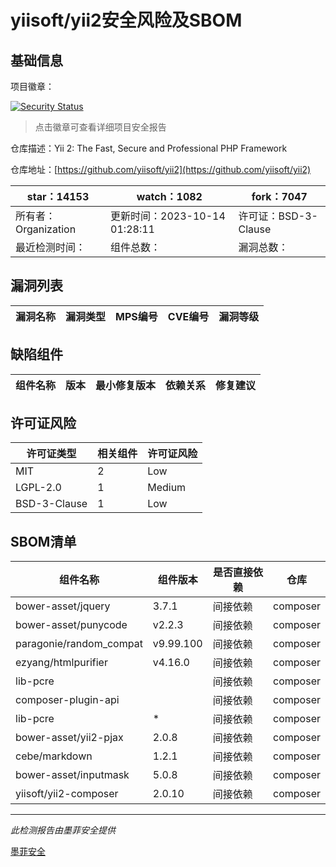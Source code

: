# yiisoft/yii2安全风险及SBOM

## 基础信息

项目徽章：

[![Security Status](https://www.murphysec.com/platform3/v31/badge/1712905639742455808.svg)](https://www.murphysec.com/console/report/1702388991608537088/1712905639742455808)

> 点击徽章可查看详细项目安全报告

仓库描述：Yii 2: The Fast, Secure and Professional PHP Framework

仓库地址：[https://github.com/yiisoft/yii2](https://github.com/yiisoft/yii2)

| star：14153 | watch：1082 | fork：7047 |
| ----------- | -------------- | ------------ |
| 所有者：Organization | 更新时间：2023-10-14 01:28:11 | 许可证：BSD-3-Clause |
| 最近检测时间： | 组件总数： | 漏洞总数： |




## 漏洞列表

| 漏洞名称 | 漏洞类型 | MPS编号 | CVE编号 | 漏洞等级 |
| ------- | ------ | ------- | ------ | ----- |





## 缺陷组件

| 组件名称 | 版本 | 最小修复版本 | 依赖关系 | 修复建议 |
| -------- | ---- | ------------ | -------- | -------- |





## 许可证风险

| 许可证类型 | 相关组件 | 许可证风险 |
| ---------- | -------- | ---------- |
|MIT|2|Low|
|LGPL-2.0|1|Medium|
|BSD-3-Clause|1|Low|




## SBOM清单

| 组件名称 | 组件版本 | 是否直接依赖 | 仓库 |
| -------- | -------- | ------------ | ---- |
|bower-asset/jquery|3.7.1|间接依赖|composer|
|bower-asset/punycode|v2.2.3|间接依赖|composer|
|paragonie/random_compat|v9.99.100|间接依赖|composer|
|ezyang/htmlpurifier|v4.16.0|间接依赖|composer|
|lib-pcre||间接依赖|composer|
|composer-plugin-api||间接依赖|composer|
|lib-pcre|*|间接依赖|composer|
|bower-asset/yii2-pjax|2.0.8|间接依赖|composer|
|cebe/markdown|1.2.1|间接依赖|composer|
|bower-asset/inputmask|5.0.8|间接依赖|composer|
|yiisoft/yii2-composer|2.0.10|间接依赖|composer|


------

*此检测报告由墨菲安全提供*

[墨菲安全](www.murphysec.com)